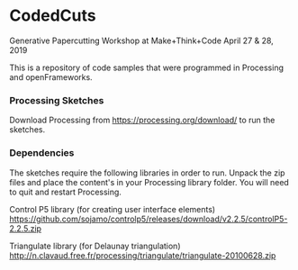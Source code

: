# CodedCuts
Generative Papercutting Workshop at Make+Think+Code
April 27 & 28, 2019

This is a repository of code samples that were programmed in Processing and openFrameworks.

### Processing Sketches 

Download Processing from https://processing.org/download/ to run the sketches.

### Dependencies

The sketches require the following libraries in order to run.
Unpack the zip files and place the content's in your Processing library folder.
You will need to quit and restart Processing.

Control P5 library (for creating user interface elements)
https://github.com/sojamo/controlp5/releases/download/v2.2.5/controlP5-2.2.5.zip

Triangulate library (for Delaunay triangulation)
http://n.clavaud.free.fr/processing/triangulate/triangulate-20100628.zip
